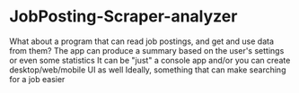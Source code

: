 # JobPosting-Scraper-analyzer

What about a program that can read job postings, and get and use data from them?
The app can produce a summary based on the user's settings or even some statistics
It can be "just" a console app and/or you can create desktop/web/mobile UI as well
Ideally, something that can make searching for a job easier
